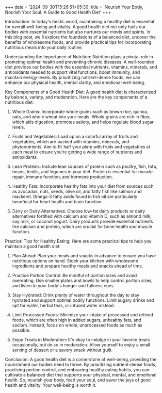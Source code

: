 +++
date = '2024-09-30T15:26:51+05:30'
title = 'Nourish Your Body, Nourish Your Soul: A Guide to Good Health Diet'
+++

Introduction: In today's hectic world, maintaining a healthy diet is essential for overall well-being and vitality. A good health diet not only fuels our bodies with essential nutrients but also nurtures our minds and spirits. In this blog post, we'll explore the foundations of a balanced diet, uncover the benefits of wholesome foods, and provide practical tips for incorporating nutritious meals into your daily routine.

Understanding the Importance of Nutrition: Nutrition plays a pivotal role in promoting optimal health and preventing chronic diseases. A well-rounded diet provides our bodies with the essential nutrients, vitamins, minerals, and antioxidants needed to support vital functions, boost immunity, and maintain energy levels. By prioritizing nutrient-dense foods, we can enhance our physical health, mental clarity, and emotional well-being.

Key Components of a Good Health Diet: A good health diet is characterized by balance, variety, and moderation. Here are the key components of a nutritious diet:

1. Whole Grains: Incorporate whole grains such as brown rice, quinoa, oats, and whole wheat into your meals. Whole grains are rich in fiber, which aids digestion, promotes satiety, and helps regulate blood sugar levels.
    
2. Fruits and Vegetables: Load up on a colorful array of fruits and vegetables, which are packed with vitamins, minerals, and phytonutrients. Aim to fill half your plate with fruits and vegetables at each meal to ensure you're getting a wide range of nutrients and antioxidants.
    
3. Lean Proteins: Include lean sources of protein such as poultry, fish, tofu, beans, lentils, and legumes in your diet. Protein is essential for muscle repair, immune function, and hormone production.
    
4. Healthy Fats: Incorporate healthy fats into your diet from sources such as avocados, nuts, seeds, olive oil, and fatty fish like salmon and mackerel. Omega-3 fatty acids found in fish oil are particularly beneficial for heart health and brain function.
    
5. Dairy or Dairy Alternatives: Choose low-fat dairy products or dairy alternatives fortified with calcium and vitamin D, such as almond milk, soy milk, or coconut yogurt. Dairy products provide essential nutrients like calcium and protein, which are crucial for bone health and muscle function.
    

Practical Tips for Healthy Eating: Here are some practical tips to help you maintain a good health diet:

1. Plan Ahead: Plan your meals and snacks in advance to ensure you have nutritious options on hand. Stock your kitchen with wholesome ingredients and prepare healthy meals and snacks ahead of time.
    
2. Practice Portion Control: Be mindful of portion sizes and avoid overeating. Use smaller plates and bowls to help control portion sizes, and listen to your body's hunger and fullness cues.
    
3. Stay Hydrated: Drink plenty of water throughout the day to stay hydrated and support optimal bodily functions. Limit sugary drinks and opt for water, herbal teas, or infused water instead.
    
4. Limit Processed Foods: Minimize your intake of processed and refined foods, which are often high in added sugars, unhealthy fats, and sodium. Instead, focus on whole, unprocessed foods as much as possible.
    
5. Enjoy Treats in Moderation: It's okay to indulge in your favorite treats occasionally, but do so in moderation. Allow yourself to enjoy a small serving of dessert or a savory snack without guilt.
    

Conclusion: A good health diet is a cornerstone of well-being, providing the nourishment our bodies need to thrive. By prioritizing nutrient-dense foods, practicing portion control, and embracing healthy eating habits, you can cultivate a balanced diet that supports your physical, mental, and emotional health. So, nourish your body, feed your soul, and savor the joys of good health and vitality. Your well-being is worth it.